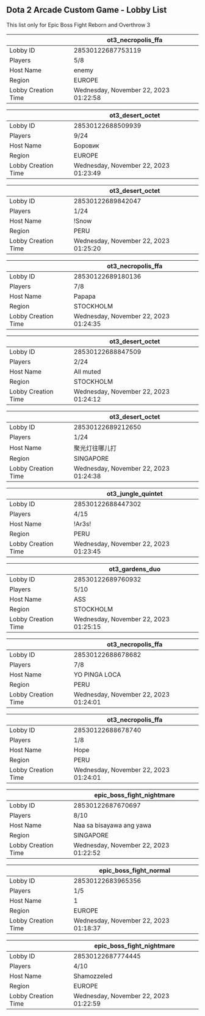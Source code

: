 ## Dota 2 Arcade Custom Game - Lobby List

This list only for Epic Boss Fight Reborn and Overthrow 3

|  | ot3_necropolis_ffa |
| ------ | ------ |
| Lobby ID | 28530122687753119 |
| Players | 5/8 |
| Host Name | enemy |
| Region | EUROPE |
| Lobby Creation Time | Wednesday, November 22, 2023 01:22:58 |


|  | ot3_desert_octet |
| ------ | ------ |
| Lobby ID | 28530122688509939 |
| Players | 9/24 |
| Host Name | Боровик |
| Region | EUROPE |
| Lobby Creation Time | Wednesday, November 22, 2023 01:23:49 |


|  | ot3_desert_octet |
| ------ | ------ |
| Lobby ID | 28530122689842047 |
| Players | 1/24 |
| Host Name | !Snow |
| Region | PERU |
| Lobby Creation Time | Wednesday, November 22, 2023 01:25:20 |


|  | ot3_necropolis_ffa |
| ------ | ------ |
| Lobby ID | 28530122689180136 |
| Players | 7/8 |
| Host Name | Papapa |
| Region | STOCKHOLM |
| Lobby Creation Time | Wednesday, November 22, 2023 01:24:35 |


|  | ot3_desert_octet |
| ------ | ------ |
| Lobby ID | 28530122688847509 |
| Players | 2/24 |
| Host Name | All muted |
| Region | STOCKHOLM |
| Lobby Creation Time | Wednesday, November 22, 2023 01:24:12 |


|  | ot3_desert_octet |
| ------ | ------ |
| Lobby ID | 28530122689212650 |
| Players | 1/24 |
| Host Name | 聚光灯往哪儿打 |
| Region | SINGAPORE |
| Lobby Creation Time | Wednesday, November 22, 2023 01:24:38 |


|  | ot3_jungle_quintet |
| ------ | ------ |
| Lobby ID | 28530122688447302 |
| Players | 4/15 |
| Host Name | !Ar3s! |
| Region | PERU |
| Lobby Creation Time | Wednesday, November 22, 2023 01:23:45 |


|  | ot3_gardens_duo |
| ------ | ------ |
| Lobby ID | 28530122689760932 |
| Players | 5/10 |
| Host Name | ASS |
| Region | STOCKHOLM |
| Lobby Creation Time | Wednesday, November 22, 2023 01:25:15 |


|  | ot3_necropolis_ffa |
| ------ | ------ |
| Lobby ID | 28530122688678682 |
| Players | 7/8 |
| Host Name | YO PINGA LOCA |
| Region | PERU |
| Lobby Creation Time | Wednesday, November 22, 2023 01:24:01 |


|  | ot3_necropolis_ffa |
| ------ | ------ |
| Lobby ID | 28530122688678740 |
| Players | 1/8 |
| Host Name | Hope |
| Region | PERU |
| Lobby Creation Time | Wednesday, November 22, 2023 01:24:01 |


|  | epic_boss_fight_nightmare |
| ------ | ------ |
| Lobby ID | 28530122687670697 |
| Players | 8/10 |
| Host Name | Naa sa bisayawa ang yawa |
| Region | SINGAPORE |
| Lobby Creation Time | Wednesday, November 22, 2023 01:22:52 |


|  | epic_boss_fight_normal |
| ------ | ------ |
| Lobby ID | 28530122683965356 |
| Players | 1/5 |
| Host Name | 1 |
| Region | EUROPE |
| Lobby Creation Time | Wednesday, November 22, 2023 01:18:37 |


|  | epic_boss_fight_nightmare |
| ------ | ------ |
| Lobby ID | 28530122687774445 |
| Players | 4/10 |
| Host Name | Shamozzeled |
| Region | EUROPE |
| Lobby Creation Time | Wednesday, November 22, 2023 01:22:59 |


